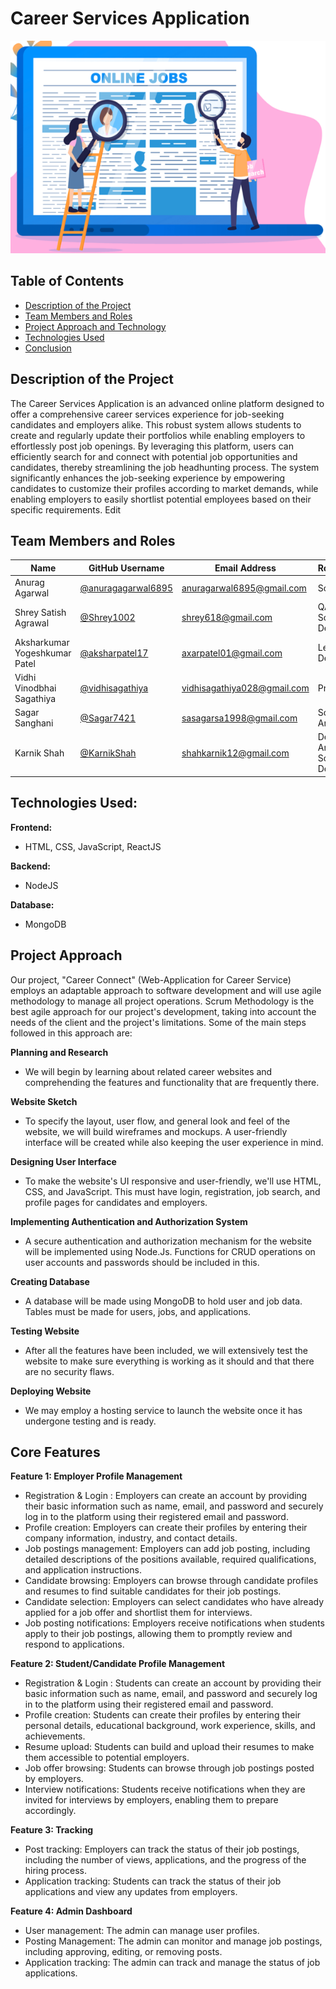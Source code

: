  # Career Services Application

<p align="center">
  <img width="550" height="340" src="./ONLINE-JOB-SEARCH-1024x512.png">
</p>

## Table of Contents
<!--ts-->
   * [Description of the Project](#description-of-the-project)
   * [Team Members and Roles](#team-members-and-roles)
   * [Project Approach and Technology](#project-approach-and-technology)
   * [Technologies Used](#technologies-used)
   * [Conclusion](#conclusion)


## Description of the Project

The Career Services Application is an advanced online platform designed to offer a comprehensive career services experience for job-seeking candidates and employers alike. This robust system allows students to create and regularly update their portfolios while enabling employers to effortlessly post job openings. By leveraging this platform, users can efficiently search for and connect with potential job opportunities and candidates, thereby streamlining the job headhunting process. The system significantly enhances the job-seeking experience by empowering candidates to customize their profiles according to market demands, while enabling employers to easily shortlist potential employees based on their specific requirements. Edit


## Team Members and Roles

| Name                        | GitHub Username             | Email Address               | Role/Strengths        |
|-----------------------------|-----------------------------|-----------------------------|-----------------------|
| Anurag Agarwal               | [@anuragagarwal6895][1]     | anuragarwal6895@gmail.com   |    Scrum Master                   |
| Shrey Satish Agrawal        | [@Shrey1002][2]             | shrey618@gmail.com          |      QA Analyst/ Software Developer                |
| Aksharkumar Yogeshkumar Patel | [@aksharpatel17][3]        | axarpatel01@gmail.com       |          Lead Software Developer             |
| Vidhi Vinodbhai Sagathiya   | [@vidhisagathiya][4]        | vidhisagathiya028@gmail.com | Product Owner                     |
| Sagar Sanghani              | [@Sagar7421][5]             | sasagarsa1998@gmail.com     |   Software Architect                    |
| Karnik Shah                 | [@KarnikShah][6]            | shahkarnik12@gmail.com      | Design Analyst/ Software Developer |

[1]: https://github.com/anuragagarwal6895
[2]: https://github.com/Shrey1002
[3]: https://github.com/aksharpatel17
[4]: https://github.com/vidhisagathiya
[5]: https://github.com/Sagar7421
[6]: https://github.com/KarnikShah

## Technologies Used:

**Frontend:**

- HTML, CSS, JavaScript, ReactJS

**Backend:**

- NodeJS

**Database:**

- MongoDB

## Project Approach

Our project, "Career Connect" (Web-Application for Career Service) employs an adaptable approach to software development and will use agile methodology to manage all project operations. Scrum Methodology is the best agile approach for our project's development, taking into account the needs of the client and the project's limitations. Some of the main steps followed in this approach are:

**Planning and Research**

- We will begin by learning about related career websites and comprehending the features and functionality that are frequently there.

**Website Sketch**

- To specify the layout, user flow, and general look and feel of the website, we will build wireframes and mockups. A user-friendly interface will be created while also keeping the user experience in mind.

**Designing User Interface**

- To make the website's UI responsive and user-friendly, we'll use HTML, CSS, and JavaScript. This must have login, registration, job search, and profile pages for candidates and employers.

**Implementing Authentication and Authorization System**

- A secure authentication and authorization mechanism for the website will be implemented using Node.Js. Functions for CRUD operations on user accounts and passwords should be included in this.

**Creating Database**

- A database will be made using MongoDB to hold user and job data. Tables must be made for users, jobs, and applications.

**Testing Website**

- After all the features have been included, we will extensively test the website to make sure everything is working as it should and that there are no security flaws.

**Deploying Website**

- We may employ a hosting service to launch the website once it has undergone testing and is ready.


## Core Features

**Feature 1: Employer Profile Management**

- Registration & Login : Employers can create an account by providing their basic information such as name, email, and password and securely log in to the platform using their registered email and password.
- Profile creation: Employers can create their profiles by entering their company information, industry, and contact details.
- Job postings management: Employers can add job posting, including detailed descriptions of the positions available, required qualifications, and application instructions.
- Candidate browsing: Employers can browse through candidate profiles and resumes to find suitable candidates for their job postings.
- Candidate selection: Employers can select candidates who have already applied for a job offer and shortlist them for interviews.
- Job posting notifications: Employers receive notifications when students apply to their job postings, allowing them to promptly review and respond to applications.

**Feature 2: Student/Candidate Profile Management**

- Registration & Login : Students can create an account by providing their basic information such as name, email, and password and securely log in to the platform using their registered email and password.
- Profile creation: Students can create their profiles by entering their personal details, educational background, work experience, skills, and achievements.
- Resume upload: Students can build and upload their resumes to make them accessible to potential employers.
- Job offer browsing: Students can browse through job postings posted by employers.
- Interview notifications: Students receive notifications when they are invited for interviews by employers, enabling them to prepare accordingly.

**Feature 3: Tracking**

- Post tracking: Employers can track the status of their job postings, including the number of views, applications, and the progress of the hiring process.
- Application tracking: Students can track the status of their job applications and view any updates from employers.

**Feature 4: Admin Dashboard**

- User management: The admin can manage user profiles.
- Posting Management: The admin can monitor and manage job postings, including approving, editing, or removing posts.
- Application tracking: The admin can track and manage the status of job applications.
